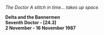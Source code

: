 _The Doctor_ _A stitch in time... takes up space._

**Delta and the Bannermen  
Seventh Doctor - [24.3]  
2 November - 16 November 1987**